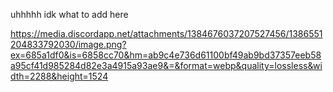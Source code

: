 uhhhhh idk what to add here


https://media.discordapp.net/attachments/1384676037207527456/1386551204833792030/image.png?ex=685a1df0&is=6858cc70&hm=ab9c4e736d61100bf49ab9bd37357eeb58a95cf41d985284d82e3a4915a93ae9&=&format=webp&quality=lossless&width=2288&height=1524
